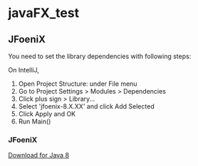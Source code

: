 # javaFX_test

## JFoeniX
You need to set the library dependencies with following steps:

On IntelliJ, 
1. Open Project Structure: under File menu
2. Go to Project Settings > Modules > Dependencies
3. Click plus sign > Library... 
4. Select 'jfoenix-8.X.XX' and click Add Selected
5. Click Apply and OK
6. Run Main()

### JFoeniX
[Download for Java 8](https://github.com/jfoenixadmin/JFoenix)
